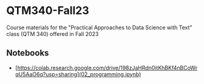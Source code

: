 # QTM340-Fall23
Course materials for the "Practical Approaches to Data Science with Text" class (QTM 340) offered in Fall 2023 

## Notebooks

* [https://colab.research.google.com/drive/198zJaHRdn0itKhBKf4nBCoWrqU5AaO6q?usp=sharing](02_programming.ipynb)

